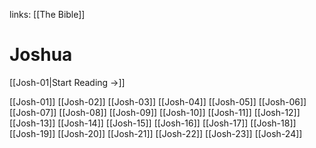 links: [[The Bible]]
# Joshua

[[Josh-01|Start Reading →]]

[[Josh-01]]
[[Josh-02]]
[[Josh-03]]
[[Josh-04]]
[[Josh-05]]
[[Josh-06]]
[[Josh-07]]
[[Josh-08]]
[[Josh-09]]
[[Josh-10]]
[[Josh-11]]
[[Josh-12]]
[[Josh-13]]
[[Josh-14]]
[[Josh-15]]
[[Josh-16]]
[[Josh-17]]
[[Josh-18]]
[[Josh-19]]
[[Josh-20]]
[[Josh-21]]
[[Josh-22]]
[[Josh-23]]
[[Josh-24]]